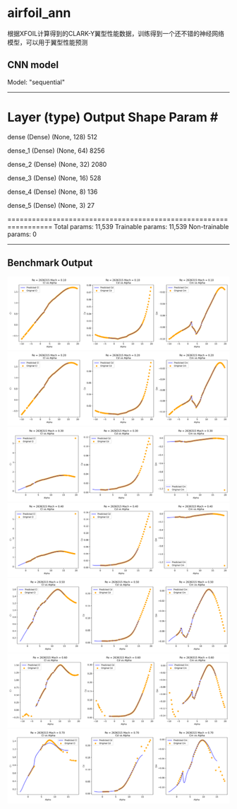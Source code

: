 # airfoil_ann
根据XFOIL计算得到的CLARK-Y翼型性能数据，训练得到一个还不错的神经网络模型，可以用于翼型性能预测

## CNN model
Model: "sequential"
_________________________________________________________________
 Layer (type)                Output Shape              Param #   
=================================================================
 dense (Dense)               (None, 128)               512       
                                                                 
 dense_1 (Dense)             (None, 64)                8256      
                                                                 
 dense_2 (Dense)             (None, 32)                2080      
                                                                 
 dense_3 (Dense)             (None, 16)                528       
                                                                 
 dense_4 (Dense)             (None, 8)                 136       
                                                                 
 dense_5 (Dense)             (None, 3)                 27        
                                                                 
=================================================================
Total params: 11,539
Trainable params: 11,539
Non-trainable params: 0
_________________________________________________________________

## Benchmark Output
![alt text](.\output\plot_Re2636315_Mach0.10.svg)
![alt text](.\output\plot_Re2636315_Mach0.20.svg)
![alt text](.\output\plot_Re2636315_Mach0.30.svg)
![alt text](.\output\plot_Re2636315_Mach0.40.svg)
![alt text](.\output\plot_Re2636315_Mach0.50.svg)
![alt text](.\output\plot_Re2636315_Mach0.60.svg)
![alt text](.\output\plot_Re2636315_Mach0.70.svg)
